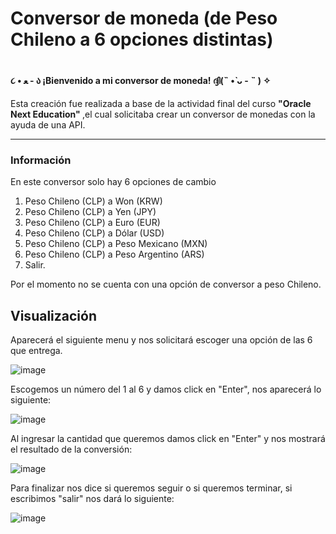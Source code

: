 <h1>Conversor de moneda (de Peso Chileno a 6 opciones distintas)<h1>


   <h4>   ૮ • ﻌ - ა        ¡Bienvenido a mi conversor de moneda!      ദ്ദി(˵ •̀ ᴗ - ˵ ) ✧ </h4>
Esta creación fue realizada a base de la actividad final del curso 
<b>"Oracle Next Education" </b> ,el cual solicitaba crear un conversor de monedas con la ayuda de una API.  </h5>

_____________________________________________________________
<h3> Información</h3>

En este conversor solo hay 6 opciones de cambio
1) Peso Chileno (CLP)    a Won (KRW)
2) Peso Chileno (CLP)    a Yen (JPY)
3) Peso Chileno (CLP)    a Euro (EUR)            
4) Peso Chileno (CLP)    a Dólar (USD)           
5) Peso Chileno (CLP)    a Peso Mexicano (MXN)   
6) Peso Chileno (CLP)    a Peso Argentino (ARS)
0) Salir.

Por el momento no se cuenta con una opción de conversor a peso Chileno.


<h2>Visualización</h2>

Aparecerá el siguiente menu y nos solicitará escoger una opción de las 6 que entrega.

![image](https://github.com/user-attachments/assets/34be874f-b35e-476d-aa4a-f5e753822f03)

Escogemos un  número del 1 al 6 y damos click en "Enter", nos aparecerá lo siguiente:

![image](https://github.com/user-attachments/assets/8f29a4cb-a4ec-421f-9f22-64c3fe415ab7)

Al ingresar la cantidad que queremos damos click en "Enter" y nos mostrará el resultado de la conversión:

![image](https://github.com/user-attachments/assets/6fdeab9f-3933-40a8-9fc7-ea8db82065c5)

Para finalizar nos dice si queremos seguir o si queremos terminar, si escribimos "salir" nos dará lo siguiente:

![image](https://github.com/user-attachments/assets/a5803741-43d7-4e05-94f5-a7ee66bf76b9)






